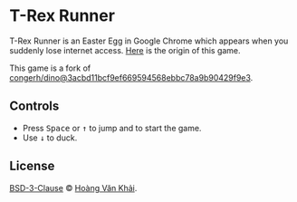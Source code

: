 # T-Rex Runner

T-Rex Runner is an Easter Egg in Google Chrome which appears when you suddenly lose internet access. [Here](https://www.blog.google/products/chrome/chrome-dino/) is the origin of this game.

This game is a fork of [congerh/dino@3acbd11bcf9ef669594568ebbc78a9b90429f9e3](https://github.com/congerh/dino/tree/3acbd11bcf9ef669594568ebbc78a9b90429f9e3).

## Controls

* Press <kbd title="space bar">Space</kbd> or <kbd title="up arrow key">↑</kbd> to jump and to start the game.
* Use <kbd title="down arrow key">↓</kbd> to duck.

## License

[BSD-3-Clause](https://git.io/Jqeln) © [Hoàng Văn Khải](https://github.com/KSXGitHub/).
